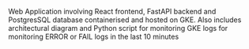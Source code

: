 Web Application involving React frontend, FastAPI backend and PostgresSQL database containerised and hosted on GKE. Also includes architectural diagram and Python script for monitoring GKE logs 
for monitoring ERROR or FAIL logs in the last 10 minutes
